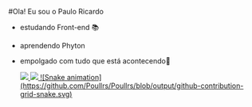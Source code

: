 #Ola!  Eu sou o Paulo  Ricardo 
- estudando Front-end 📚
- aprendendo Phyton
- empolgado com tudo que está acontecendo🤗




  <a href="h://git.com/Poullrs">
  <img height = "180em" src = "https://github-readme-stats.vercel.app/api?username=Poullrs&show_icons=false&theme=merko&include_all_commits=true&count_private=true" />
  <img height = "180em" src = "https://github-readme-stats.vercel.app/api/top-langs/?usernamer=Poullrs&layout=compact&langs_count=7&theme=dracula" />
  ![Snake animation](https://github.com/Poullrs/Poullrs/blob/output/github-contribution-grid-snake.svg)
